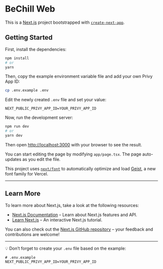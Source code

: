 # BeChill Web

This is a [Next.js](https://nextjs.org) project bootstrapped with [`create-next-app`](https://nextjs.org/docs/app/api-reference/cli/create-next-app).

## Getting Started

First, install the dependencies:

```bash
npm install
# or
yarn
```

Then, copy the example environment variable file and add your own Privy App ID:

```bash
cp .env.example .env
```

Edit the newly created `.env` file and set your value:

```env
NEXT_PUBLIC_PRIVY_APP_ID=YOUR_PRIVY_APP_ID
```

Now, run the development server:

```bash
npm run dev
# or
yarn dev
```

Then open [http://localhost:3000](http://localhost:3000) with your browser to see the result.

You can start editing the page by modifying `app/page.tsx`. The page auto-updates as you edit the file.

This project uses [`next/font`](https://nextjs.org/docs/app/building-your-application/optimizing/fonts) to automatically optimize and load [Geist](https://vercel.com/font), a new font family for Vercel.

---

## Learn More

To learn more about Next.js, take a look at the following resources:

- [Next.js Documentation](https://nextjs.org/docs) – Learn about Next.js features and API.
- [Learn Next.js](https://nextjs.org/learn) – An interactive Next.js tutorial.

You can also check out the [Next.js GitHub repository](https://github.com/vercel/next.js) – your feedback and contributions are welcome!

---

💡 Don’t forget to create your `.env` file based on the example:

```env
# .env.example
NEXT_PUBLIC_PRIVY_APP_ID=YOUR_PRIVY_APP_ID
```